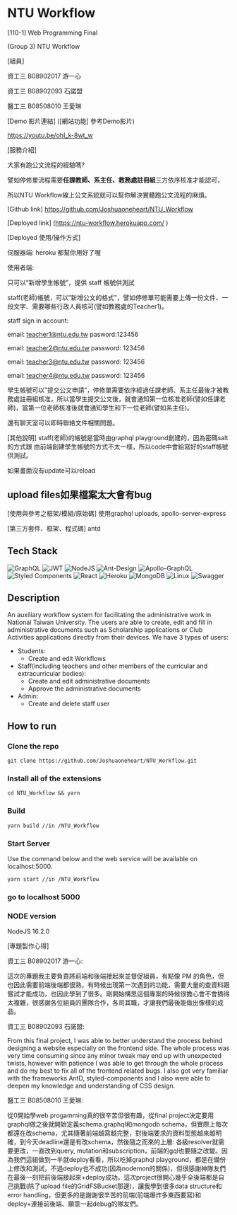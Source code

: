 # NTU Workflow

[110-1] Web Programming Final

(Group 3) NTU Workflow

[組員]

資工三 B08902017 游一心

資工三 B08902093 石諾盟

醫工三 B08508010 王愛琳

[Demo 影片連結] ([網站功能] 參考Demo影片)

https://youtu.be/ohI_k-8wt_w

[服務介紹]

大家有跑公文流程的經驗嗎?

譬如停修單流程需要**任課教師、系主任、教務處註冊組**三方依序核准才能認可，

所以NTU Workflow線上公文系統就可以幫你解決實體跑公文流程的麻煩。

[Github link]
https://github.com/Joshuaoneheart/NTU_Workflow

[Deployed link]
(https://ntu-workflow.herokuapp.com/
)

[Deployed 使用/操作方式]

伺服器端: heroku 都幫你用好了喔

使用者端:

只可以”新增學生帳號”，提供 staff 帳號供測試

staff(老師)帳號，可以”新增公文的格式"，譬如停修單可能需要上傳一份文件、一段文字、需要哪些行政人員核可(譬如教務處的Teacher1)。

staff sign in account:

email: teacher1@ntu.edu.tw pasword:123456

email: teacher2@ntu.edu.tw password: 123456

email: teacher3@ntu.edu.tw password: 123456

email: teacher4@ntu.edu.tw password: 123456

學生帳號可以”提交公文申請”，停修單需要依序經過任課老師、系主任最後才被教務處註冊組核准，所以當學生提交公文後，就會通知第一位核准老師(譬如任課老師)，當第一位老師核准後就會通知學生和下一位老師(譬如系主任)。

還有聊天室可以即時聯絡文件相關問題。

[其他說明]
staff(老師)的帳號是當時由graphql playground創建的，因為密碼salt的方式跟 由前端創建學生帳號的方式不太一樣，所以code中會給寫好的staff帳號供測試。

如果畫面沒有update可以reload

## upload files如果檔案太大會有bug

[使用與參考之框架/模組/原始碼]
使用graphql uploads, apollo-server-express

[第三方套件、框架、程式碼]
antd

## Tech Stack
![GraphQL](https://img.shields.io/badge/-GraphQL-E10098?style=for-the-badge&logo=graphql&logoColor=white)
![JWT](https://img.shields.io/badge/JWT-black?style=for-the-badge&logo=JSON%20web%20tokens)
![NodeJS](https://img.shields.io/badge/node.js-6DA55F?style=for-the-badge&logo=node.js&logoColor=white)
![Ant-Design](https://img.shields.io/badge/-AntDesign-%230170FE?style=for-the-badge&logo=ant-design&logoColor=white)
![Apollo-GraphQL](https://img.shields.io/badge/-ApolloGraphQL-311C87?style=for-the-badge&logo=apollo-graphql)
![Styled Components](https://img.shields.io/badge/styled--components-DB7093?style=for-the-badge&logo=styled-components&logoColor=white)
![React](https://img.shields.io/badge/react-%2320232a.svg?style=for-the-badge&logo=react&logoColor=%2361DAFB)
![Heroku](https://img.shields.io/badge/heroku-%23430098.svg?style=for-the-badge&logo=heroku&logoColor=white)
![MongoDB](https://img.shields.io/badge/MongoDB-%234ea94b.svg?style=for-the-badge&logo=mongodb&logoColor=white)
![Linux](https://img.shields.io/badge/Linux-FCC624?style=for-the-badge&logo=linux&logoColor=black)
![Swagger](https://img.shields.io/badge/-Swagger-%23Clojure?style=for-the-badge&logo=swagger&logoColor=white)

## Description
An auxiliary workflow system for facilitating the administrative work in National Taiwan University.
The users are able to create, edit and fill in administrative documents such as Scholarship applications or Club Activities applications directly from their devices.
We have 3 types of users:
*    Students:
		* Create and edit Workflows
* Staff(including teachers and other members of the curricular and extracurricular bodies):
	* Create and edit administrative documents
	* Approve the administrative documents
* Admin:
	* Create and delete staff user

## How to run

### Clone the repo
```
git clone https://github.com/Joshuaoneheart/NTU_Workflow.git
```

### Install all of the extensions
```
cd NTU_Workflow && yarn
```
### Build
```
yarn build //in /NTU_Workflow
```
### Start Server
Use the command below and the web service will be available on localhost:5000.
```
yarn start //in /NTU_Workflow
```
### go to localhost 5000

### NODE version
NodeJS 16.2.0

[專題製作心得]

資工三 B08902017 游一心: 

這次的專題我主要負責將前端和後端接起來並督促組員，有點像 PM 的角色，但也因此需要前端後端都很熟，有時候出現第一次遇到的功能，需要大量的查資料跟嘗試才能成功，也因此學到了很多。剛開始構思這個專案的時候很擔心會不會搞得太複雜，很感謝各位組員的團隊合作，各司其職，才讓我們最後能做出像樣的成品。

資工三 B08902093 石諾盟: 

From this final project, I was able to better understand the process behind designing a website especially on the frontend side. The whole process was very time consuming since any minor tweak may end up with unexpected twists, however with patience I was able to get through the whole process and do my best to fix all of the frontend related bugs. I also got very familiar with the frameworks AntD, styled-components and I also were able to deepen my knowledge and understanding of CSS design.

醫工三 B08508010 王愛琳:

從0開始學web progamming真的很辛苦但很有趣，從final project決定要用graphql做之後就開始定義schema.graphql和mongodb schema，但實際上每次都還在改schema，尤其隨著前端越寫越完整，對後端要求的資料型態越來越明確，到今天deadline還是有改schema，然後隨之而來的上層: 各級resolver就需要更改，一直改到query, mutation和subscription，前端的gql也要隨之改變。因為我們這組做到一半就deploy看看，所以吃掉graphql playground，都是在備份上修改和測試，不過deploy也不成功(因為nodemon的關係)，但很感謝神隊友們在最後一刻把前後端接起來+deploy成功。這次project很開心幾乎全後端都是自己挑戰(除了upload file的GridFSBucket那邊)，讓我學到很多data structure和error handling，但更多的是謝謝很辛苦的前端(前端爆炸多東西要寫)和deploy+連接前後端、願意一起debug的隊友們。
